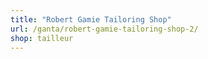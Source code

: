 ```yaml
---
title: "Robert Gamie Tailoring Shop"
url: /ganta/robert-gamie-tailoring-shop-2/
shop: tailleur
---
```

